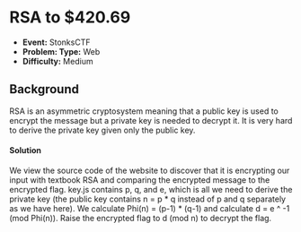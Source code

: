 # RSA to $420.69
* **Event:** StonksCTF
* **Problem: Type:** Web
* **Difficulty:** Medium

## Background
RSA is an asymmetric cryptosystem meaning that a public key is used to 
encrypt the message but a private key is needed to decrypt it. It is very
hard to derive the private key given only the public key. 

#### Solution
We view the source code of the website to discover that it is encrypting our 
input with textbook RSA and comparing the encrypted message to the 
encrypted flag. key.js contains p, q, and e, which is all we need to derive
the private key (the public key contains n = p * q instead of p and q 
separately as we have here). We calculate Phi(n) = (p-1) * (q-1) and 
calculate d = e ^ -1 (mod Phi(n)). Raise the encrypted flag to d (mod n) to
decrypt the flag. 
